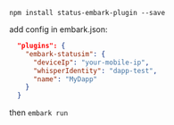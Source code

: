 
```npm install status-embark-plugin --save```

add config in embark.json:

```Json
  "plugins": {
    "embark-statusim": {
      "deviceIp": "your-mobile-ip",
      "whisperIdentity": "dapp-test",
      "name": "MyDapp"
    }
  }
```

then ```embark run```
